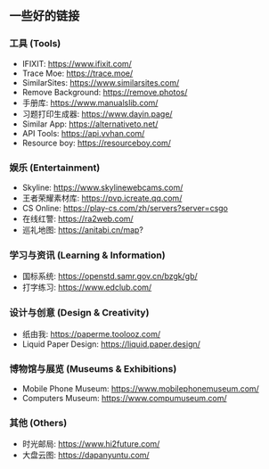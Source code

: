 ## 一些好的链接

### 工具 (Tools)

- IFIXIT: https://www.ifixit.com/
- Trace Moe: https://trace.moe/
- SimilarSites: https://www.similarsites.com/
- Remove Background: https://remove.photos/
- 手册库: https://www.manualslib.com/
- 习题打印生成器: https://www.dayin.page/
- Similar App: https://alternativeto.net/
- API Tools: https://api.vvhan.com/
- Resource boy: https://resourceboy.com/

### 娱乐 (Entertainment)

- Skyline: https://www.skylinewebcams.com/
- 王者荣耀素材库: https://pvp.icreate.qq.com/
- CS Online: https://play-cs.com/zh/servers?server=csgo
- 在线红警: https://ra2web.com/
- 巡礼地图: https://anitabi.cn/map?

### 学习与资讯 (Learning & Information)

- 国标系统: https://openstd.samr.gov.cn/bzgk/gb/
- 打字练习: https://www.edclub.com/

### 设计与创意 (Design & Creativity)

- 纸由我: https://paperme.toolooz.com/
- Liquid Paper Design: https://liquid.paper.design/

### 博物馆与展览 (Museums & Exhibitions)

- Mobile Phone Museum: https://www.mobilephonemuseum.com/
- Computers Museum: https://www.compumuseum.com/

### 其他 (Others)

- 时光邮局: https://www.hi2future.com/
- 大盘云图: https://dapanyuntu.com/


